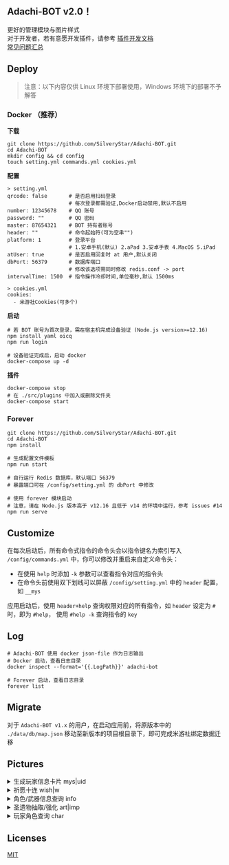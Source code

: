## Adachi-BOT v2.0！
更好的管理模块与图片样式<br>
对于开发者，若有意愿开发插件，请参考 [插件开发文档](https://github.com/SilveryStar/Adachi-BOT/tree/v2.0Beta/document)<br>
[常见问题汇总](https://github.com/SilveryStar/Adachi-BOT/blob/master/FAQ.md)

## Deploy
> 注意：以下内容仅供 Linux 环境下部署使用，Windows 环境下的部署不予解答
### Docker （推荐）

**下载**

```
git clone https://github.com/SilveryStar/Adachi-BOT.git
cd Adachi-BOT
mkdir config && cd config
touch setting.yml commands.yml cookies.yml
```

**配置**

```
> setting.yml
qrcode: false       # 是否启用扫码登录
                    # 每次登录都需验证,Docker启动禁用,默认不启用
number: 12345678    # QQ 账号
password: ""        # QQ 密码
master: 87654321    # BOT 持有者账号
header: ""          # 命令起始符(可为空串"")
platform: 1         # 登录平台
                    # 1.安卓手机(默认) 2.aPad 3.安卓手表 4.MacOS 5.iPad
atUser: true        # 是否启用回复时 at 用户,默认关闭
dbPort: 56379       # 数据库端口
                    # 修改该选项需同时修改 redis.conf -> port
intervalTime: 1500  # 指令操作冷却时间,单位毫秒,默认 1500ms

> cookies.yml
cookies:
  - 米游社Cookies(可多个)
```

**启动**

```
# 若 BOT 账号为首次登录，需在宿主机完成设备验证 (Node.js version>=12.16)
npm install yaml oicq
npm run login

# 设备验证完成后，启动 docker
docker-compose up -d
```

**插件**

```
docker-compose stop
# 在 ./src/plugins 中加入或删除文件夹
docker-compose start
```

### Forever

```
git clone https://github.com/SilveryStar/Adachi-BOT.git
cd Adachi-BOT
npm install

# 生成配置文件模板
npm run start

# 自行运行 Redis 数据库，默认端口 56379
# 暴露端口可在 /config/setting.yml 的 dbPort 中修改

# 使用 forever 模块启动
# 注意，请在 Node.js 版本高于 v12.16 且低于 v14 的环境中运行，参考 issues #14 
npm run serve
```

## Customize
在每次启动后，所有命令式指令的命令头会以指令键名为索引写入 `/config/commands.yml` 中，你可以修改并重启来自定义命令头：
* 在使用 `help` 时添加 `-k` 参数可以查看指令对应的指令头
* 在命令头前使用双下划线可以屏蔽 `/config/setting.yml` 中的 `header` 配置，如 `__mys`

应用启动后，使用 `header+help` 查询权限对应的所有指令，如 `header` 设定为 `#` 时，即为 `#help`， 使用 `#help -k` 查询指令的 `key`

## Log
```
# Adachi-BOT 使用 docker json-file 作为日志输出
# Docker 启动，查看日志目录
docker inspect --format='{{.LogPath}}' adachi-bot

# Forever 启动，查看日志目录
forever list
```

## Migrate
对于 `Adachi-BOT v1.x` 的用户，在启动应用前，将原版本中的 `./data/db/map.json` 移动至新版本的项目根目录下，即可完成米游社绑定数据迁移

## Pictures

<details>
<summary>生成玩家信息卡片 mys|uid</summary>
<div align="center">
  <img src="https://z3.ax1x.com/2021/07/22/WBzWmd.png" alt="ERROR"/>
</div>
</details>

<details>
<summary>祈愿十连 wish|w</summary>
<div align="center">
  <img src="https://z3.ax1x.com/2021/06/27/RJn3N9.png" alt="ERROR"/>
  <img src="https://z3.ax1x.com/2021/06/27/RJne10.png" alt="ERROR"/>
</div>
</details>

<details>
<summary>角色/武器信息查询 info</summary>
<div align="center">
  <img src="https://z3.ax1x.com/2021/06/27/RJnEhn.png" alt="ERROR">
  <img src="https://z3.ax1x.com/2021/06/27/RJnpX8.png" alt="ERROR">
  <img src="https://z3.ax1x.com/2021/06/27/RJnQ74.png" alt="ERROR">
  <img src="https://z3.ax1x.com/2021/06/27/RJn1AJ.png" alt="ERROR">
  <img src="https://z3.ax1x.com/2021/06/27/RJnMBF.png" alt="ERROR">
</div>
</details>

<details>
<summary>圣遗物抽取/强化 art|imp</summary>
<div align="center">
  <img src="https://z3.ax1x.com/2021/06/27/RJnP0g.png" alt="ERROR">
  <img src="https://z3.ax1x.com/2021/06/27/RJnCnS.png" alt="ERROR">
</div>
</details>

<details>
<summary>玩家角色查询 char</summary>
<div align="center">
  <img src="https://z3.ax1x.com/2021/06/27/RJni7Q.png" alt="ERROR">
  <img src="https://z3.ax1x.com/2021/06/27/RJnKnU.png" alt="ERROR">
  <img src="https://z3.ax1x.com/2021/06/27/RJnnXT.png" alt="ERROR">
  <img src="https://z3.ax1x.com/2021/06/27/RJnmcV.png" alt="ERROR">
  <img src="https://z3.ax1x.com/2021/06/27/RJnZpq.png" alt="ERROR">
  <img src="https://z3.ax1x.com/2021/06/27/RJnAts.png" alt="ERROR">
</div>
</details>

## Licenses
[MIT](https://github.com/SilveryStar/Adachi-BOT/blob/master/LICENSE)

